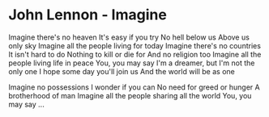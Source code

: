# John Lennon - Imagine



Imagine there's no heaven
It's easy if you try
No hell below us
Above us only sky
Imagine all the people living for today
Imagine there's no countries
It isn't hard to do
Nothing to kill or die for
And no religion too
Imagine all the people living life in peace
You, you may say
I'm a dreamer, but I'm not the only one
I hope some day you'll join us
And the world will be as one

Imagine no possessions
I wonder if you can
No need for greed or hunger
A brotherhood of man
Imagine all the people sharing all the world
You, you may say ...
